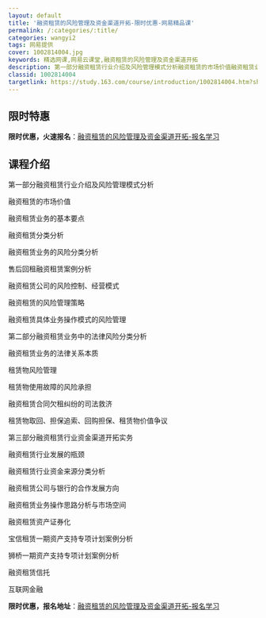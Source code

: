 ```yaml
---
layout: default
title: '融资租赁的风险管理及资金渠道开拓-限时优惠-网易精品课'
permalink: /:categories/:title/
categories: wangyi2
tags: 网易提供
cover: 1002814004.jpg
keywords: 精选网课,网易云课堂,融资租赁的风险管理及资金渠道开拓
description: 第一部分融资租赁行业介绍及风险管理模式分析融资租赁的市场价值融资租赁业务的基本要点融资租赁分类分析融资租赁业务的风险分类
classid: 1002814004
targetlink: https://study.163.com/course/introduction/1002814004.htm?share=1&shareId=1025206652&utm_campaign=share&utm_medium=iphoneShare&utm_source=&utm_u=1025206652
---
```


## 限时特惠

**限时优惠，火速报名**：[融资租赁的风险管理及资金渠道开拓-报名学习](https://study.163.com/course/introduction/1002814004.htm?share=1&shareId=1025206652&utm_campaign=share&utm_medium=iphoneShare&utm_source=&utm_u=1025206652)

## 课程介绍

第一部分融资租赁行业介绍及风险管理模式分析

融资租赁的市场价值

融资租赁业务的基本要点

融资租赁分类分析

融资租赁业务的风险分类分析

售后回租融资租赁案例分析

融资租赁公司的风险控制、经营模式

融资租赁的风险管理策略

融资租赁具体业务操作模式的风险管理

第二部分融资租赁业务中的法律风险分类分析

融资租赁业务的法律关系本质

租赁物风险管理

租赁物使用故障的风险承担

融资租赁合同欠租纠纷的司法救济

租赁物取回、担保追索、回购担保、租赁物价值争议

第三部分融资租赁行业资金渠道开拓实务

融资租赁行业发展的瓶颈

融资租赁行业资金来源分类分析

融资租赁公司与银行的合作发展方向

融资租赁业务操作思路分析与市场空间

融资租赁资产证券化

宝信租赁一期资产支持专项计划案例分析

狮桥一期资产支持专项计划案例分析

融资租赁信托

互联网金融

**限时优惠，报名地址**：[融资租赁的风险管理及资金渠道开拓-报名学习](https://study.163.com/course/introduction/1002814004.htm?share=1&shareId=1025206652&utm_campaign=share&utm_medium=iphoneShare&utm_source=&utm_u=1025206652)

